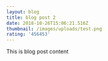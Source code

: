 ```yaml
---
layout: blog
title: blog post 2
date: 2018-10-26T15:06:21.516Z
thumbnail: /images/uploads/test.png
rating: '456453'
---
```

This is blog post content
